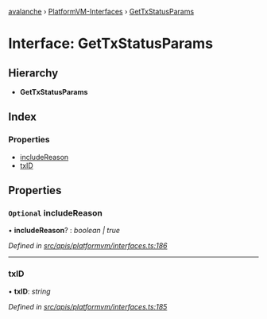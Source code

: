 [avalanche](../README.md) › [PlatformVM-Interfaces](../modules/platformvm_interfaces.md) › [GetTxStatusParams](platformvm_interfaces.gettxstatusparams.md)

# Interface: GetTxStatusParams

## Hierarchy

* **GetTxStatusParams**

## Index

### Properties

* [includeReason](platformvm_interfaces.gettxstatusparams.md#optional-includereason)
* [txID](platformvm_interfaces.gettxstatusparams.md#txid)

## Properties

### `Optional` includeReason

• **includeReason**? : *boolean | true*

*Defined in [src/apis/platformvm/interfaces.ts:186](https://github.com/ava-labs/avalanchejs/blob/5511161/src/apis/platformvm/interfaces.ts#L186)*

___

###  txID

• **txID**: *string*

*Defined in [src/apis/platformvm/interfaces.ts:185](https://github.com/ava-labs/avalanchejs/blob/5511161/src/apis/platformvm/interfaces.ts#L185)*

